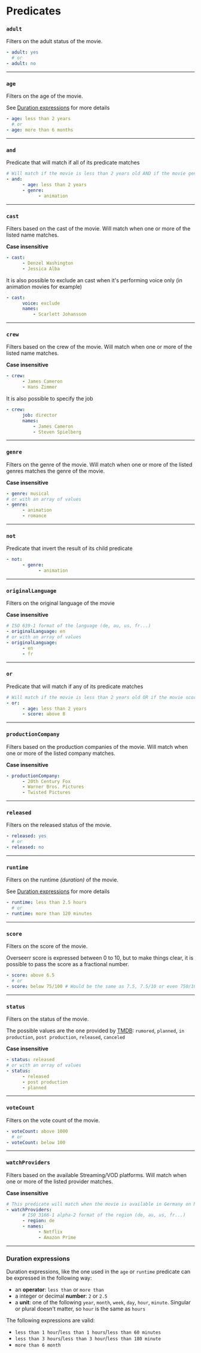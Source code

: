 # Predicates

### `adult`

Filters on the adult status of the movie.

```yaml
- adult: yes
  # or
- adult: no
```

---

### `age`

Filters on the age of the movie.

See [Duration expressions](#duration-expressions) for more details

```yaml
- age: less than 2 years
  # or
- age: more than 6 months
```

---

### `and`

Predicate that will match if all of its predicate matches

```yaml
# Will match if the movie is less than 2 years old AND if the movie genre is 'animation'
- and:
      - age: less than 2 years
      - genre:
            - animation
```

---

### `cast`

Filters based on the cast of the movie. Will match when one or more of the listed name matches.

**Case insensitive**

```yaml
- cast:
      - Denzel Washington
      - Jessica Alba
```

It is also possible to exclude an cast when it's performing voice only (in animation movies for example)

```yaml
- cast:
      voice: exclude
      names:
          - Scarlett Johansson
```

---

### `crew`

Filters based on the crew of the movie. Will match when one or more of the listed name matches.

**Case insensitive**

```yaml
- crew:
      - James Cameron
      - Hans Zimmer
```

It is also possible to specify the job

```yaml
- crew:
      job: director
      names:
          - James Cameron
          - Steven Spielberg
```

---

### `genre`

Filters on the genre of the movie. Will match when one or more of the listed genres matches the genre of the movie.

**Case insensitive**

```yaml
- genre: musical
# or with an array of values
- genre:
      - animation
      - romance
```

---

### `not`

Predicate that invert the result of its child predicate

```yaml
- not:
      - genre:
            - animation
```

---

### `originalLanguage`

Filters on the original language of the movie

**Case insensitive**

```yaml
# ISO 639-1 format of the language (de, au, us, fr...)
- originalLanguage: en
# or with an array of values
- originalLanguage:
      - en
      - fr
```

---

### `or`

Predicate that will match if any of its predicate matches

```yaml
# Will match if the movie is less than 2 years old OR if the movie score is above 8
- or:
      - age: less than 2 years
      - score: above 8
```

---

### `productionCompany`

Filters based on the production companies of the movie. Will match when one or more of the listed company matches.

**Case insensitive**

```yaml
- productionCompany:
      - 20th Century Fox
      - Warner Bros. Pictures
      - Twisted Pictures
```

---

### `released`

Filters on the released status of the movie.

```yaml
- released: yes
  # or
- released: no
```

---

### `runtime`

Filters on the runtime _(duration)_ of the movie.

See [Duration expressions](#duration-expressions) for more details

```yaml
- runtime: less than 2.5 hours
  # or
- runtime: more than 120 minutes
```

---

### `score`

Filters on the score of the movie.

Overseerr score is expressed between 0 to 10, but to make things clear, it is possible to pass the score as a fractional number.

```yaml
- score: above 6.5
  # or
- score: below 75/100 # Would be the same as 7.5, 7.5/10 or even 750/1000
```

---

### `status`

Filters on the status of the movie.

The possible values are the one provided by [TMDB](https://www.themoviedb.org/): `rumored`, `planned`, `in production`, `post production`, `released`, `canceled`

**Case insensitive**

```yaml
- status: released
# or with an array of values
- status:
      - released
      - post production
      - planned
```

---

### `voteCount`

Filters on the vote count of the movie.

```yaml
- voteCount: above 1000
  # or
- voteCount: below 100
```

---

### `watchProviders`

Filters based on the available Streaming/VOD platforms. Will match when one or more of the listed provider matches.

**Case insensitive**

```yaml
# This predicate will match when the movie is available in Germany on Netflix or Amazon Prime
- watchProviders:
      # ISO 3166-1 alpha-2 format of the region (de, au, us, fr...)
      - region: de
      - names:
            - Netflix
            - Amazon Prime
```

---

### Duration expressions

Duration expressions, like the one used in the `age` or `runtime` predicate can be expressed in the following way:

-   an **operator**: `less than` or `more than`
-   a integer or decimal **number**: `2` or `2.5`
-   a **unit**: one of the following `year`, `month`, `week`, `day`, `hour`, `minute`. Singular or plural doesn't matter, so `hour` is the same as `hours`

The following expressions are valid:

-   `less than 1 hour`/`less than 1 hours`/`less than 60 minutes`
-   `less than 3 hours`/`less than 3 hour`/`less than 180 minute`
-   `more than 6 month`
